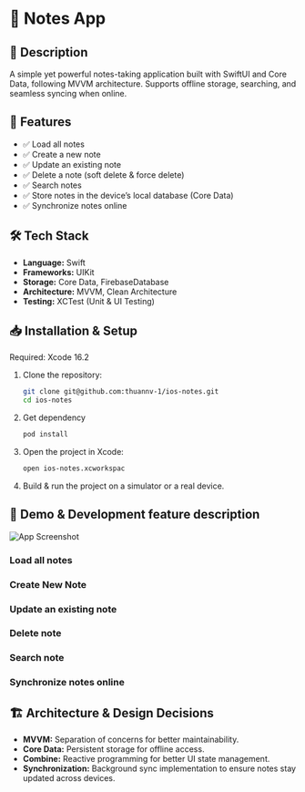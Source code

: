 # 📝 Notes App

## 📌 Description
A simple yet powerful notes-taking application built with SwiftUI and Core Data, following MVVM architecture. Supports offline storage, searching, and seamless syncing when online.

## 🚀 Features
- ✅ Load all notes
- ✅ Create a new note
- ✅ Update an existing note
- ✅ Delete a note (soft delete & force delete)
- ✅ Search notes
- ✅ Store notes in the device’s local database (Core Data)
- ✅ Synchronize notes online

## 🛠️ Tech Stack
- **Language:** Swift
- **Frameworks:** UIKit
- **Storage:** Core Data, FirebaseDatabase
- **Architecture:** MVVM, Clean Architecture
- **Testing:** XCTest (Unit & UI Testing)

## 📥 Installation & Setup
Required: Xcode 16.2
1. Clone the repository:
   ```sh
   git clone git@github.com:thuannv-1/ios-notes.git
   cd ios-notes
   ```
2. Get dependency
   ```sh
   pod install
   ```
3. Open the project in Xcode:
   ```sh
   open ios-notes.xcworkspac
   ```
4. Build & run the project on a simulator or a real device.

## 📸 Demo & Development feature description
![App Screenshot](path-to-screenshot.png)

### Load all notes
### Create New Note
### Update an existing note
### Delete note
### Search note
### Synchronize notes online

## 🏗️ Architecture & Design Decisions
- **MVVM:** Separation of concerns for better maintainability.
- **Core Data:** Persistent storage for offline access.
- **Combine:** Reactive programming for better UI state management.
- **Synchronization:** Background sync implementation to ensure notes stay updated across devices.


